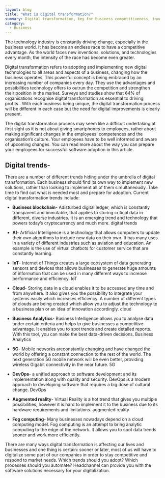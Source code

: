 ```yaml
---
layout: blog
title: "What is digital transformation?"
summary: Digital transformation, key for business competitiveness, involves adopting new technologies like AI, IoT, blockchain, and cloud computing, tailored to each unique business.
category:
  - Business
---
```


The technology industry is constantly driving change, especially in the business world. It has become an endless race to have a competitive advantage. As the world faces new inventions, solutions, and technologies every month, the intensity of the race has become even greater.

Digital transformation refers to adopting and implementing new digital technologies to all areas and aspects of a business, changing how the business operates. This powerful concept is being embraced by an increasing number of companies every day. They use the advantages and possibilities technology offers to outrun the competition and strengthen their position in the market. Surveys and studies show that 64% of organisations recognise digital transformation as essential to driving profits.. With each business being unique, the digital transformation process will be different in each case but the need for digital improvements is clearly present.

The digital transformation process may seem like a difficult undertaking at first sight as it is not about giving smartphones to employees, rather about making significant changes in the employees’ competences and the organisation’s culture. Your employees have to be well informed and aware of upcoming changes. You can read more about the way you can prepare your employees for successful software adoption in this article.

## Digital trends-
There are a number of different trends hiding under the umbrella of digital transformation. Each business should find its own way to implement new solutions, rather than looking to implement all of them simultaneously. Take time to find out what is needed most and prepare for adoption. Current digital transformation trends include:

- **Business blockchain**-
Adisturbed digital ledger, which is constantly transparent and immutable, that applies to storing critical data in different, diverse industries. It is an emerging trend and technology that powers today’s cryptocurrency and much more.
digital trends

- **AI**-
Artificial Intelligence is a technology that allows computers to update their own algorithms to include new data on their own. It has many uses in a variety of different industries such as aviation and education. An example is the use of virtual chatbots for customer service that are constantly learning.

- **IoT**- 
Internet of Things creates a large ecosystem of data generating sensors and devices that allows businesses to generate huge amounts of information that can be used in many different ways to increase performance and efficiency.
IoT

- **Cloud**-
Storing data in a cloud enables it to be accessed any time and from anywhere. It also gives you the possibility to integrate your systems easily which increases efficiency. A number of different types of clouds are being created which allow you to adjust the technology to a business plan or an idea of innovation accordingly.
cloud

- **Business Analytics**-
Business Intelligence allows you to analyse data under certain criteria and helps to give businesses a competitive advantage. It enables you to spot trends and create detailed reports. With this tool, you can make the best data-driven decisions.
Business Analytics 

- **5G**- 
Mobile networks areconstantly changing and have changed the world by offering a constant connection to the rest of the world. The next generation 5G mobile network will be even better, providing wireless Gigabit connectivity in the near future.
5G 

- **DevOps**-
a unified approach to software development and its implementation along with quality and security. DevOps is a modern approach to developing software that requires a big dose of cultural change.
DevOps

- **Augmented reality**-
Virtual Reality is a hot trend that gives you multiple possibilities, however it is hard to implement it to the business due to its hardware requirements and limitations.
augmented reality

- **Fog computing**-
Many businesses nowadays depend on a cloud computing model. Fog computing is an attempt to bring analytic computing to the edge of the network. It allows you to spot data trends sooner and work more efficiently.

There are many ways digital transformation is affecting our lives and businesses and one thing is certain: sooner or later, most of us will have to digitalize some part of our companies in order to stay competitive and respond to market needs. Which trends should you adopt? Which processes should you automate? Headchannel can provide you with the software solutions necessary for your digitalization.
